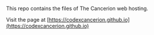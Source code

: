 This repo contains the files of The Cancerion web hosting.

Visit the page at [https://codexcancerion.github.io](https://codexcancerion.github.io)
